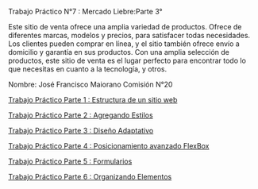 Trabajo Práctico N°7 : Mercado Liebre:Parte 3° 

Este sitio de venta ofrece una amplia variedad de productos. Ofrece de diferentes marcas, modelos y precios, para satisfacer todas necesidades.  Los clientes pueden comprar en línea, y el sitio también ofrece envío a domicilio y garantía en sus productos. Con una amplia selección de productos, este sitio de venta es el lugar perfecto para encontrar todo lo que necesitas en cuanto a la tecnología, y otros.

Nombre: José Francisco Maiorano
Comisión N°20

[Trabajo Práctico Parte 1 : Estructura de un sitio web](https://github.com/maioranojose/mercadoliebre/tree/structure)

[Trabajo Práctico Parte 2 :
Agregando Estilos](https://github.com/maioranojose/mercadoliebre/tree/styles)

[Trabajo Práctico Parte 3 : Diseño Adaptativo](https://github.com/maioranojose/mercadoliebre/tree/adaptive)

[Trabajo Práctico Parte 4 : Posicionamiento avanzado FlexBox](https://github.com/maioranojose/mercadoliebre/tree/flexbox)

[Trabajo Práctico Parte 5 : Formularios](https://github.com/maioranojose/mercadoliebre/tree/formulario)


[Trabajo Práctico Parte 6 : Organizando Elementos](https://github.com/maioranojose/mercadoliebre/tree/formulario)